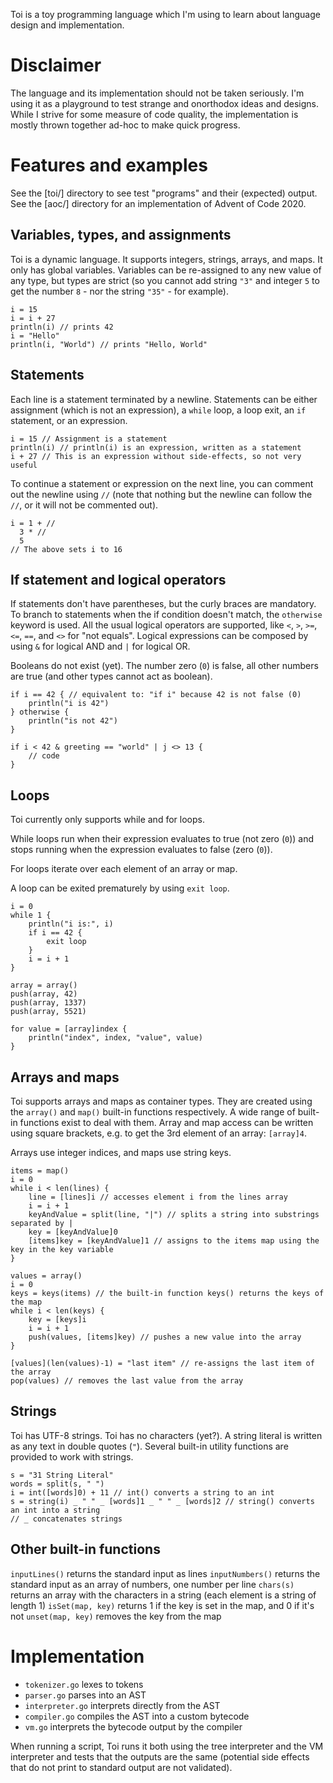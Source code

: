 Toi is a toy programming language which I'm using to learn about language
design and implementation.


# Disclaimer
The language and its implementation should not be taken seriously. I'm using it
as a playground to test strange and onorthodox ideas and designs. While I strive
for some measure of code quality, the implementation is mostly thrown together
ad-hoc to make quick progress.


# Features and examples
See the [toi/] directory to see test "programs" and their (expected) output.
See the [aoc/] directory for an implementation of Advent of Code 2020.


## Variables, types, and assignments
Toi is a dynamic language. It supports integers, strings, arrays, and maps. It
only has global variables. Variables can be re-assigned to any new value of any
type, but types are strict (so you cannot add string `"3"` and integer `5` to
get the number `8` - nor the string `"35"` - for example).

```
i = 15
i = i + 27
println(i) // prints 42
i = "Hello"
println(i, "World") // prints "Hello, World"
```


## Statements
Each line is a statement terminated by a newline. Statements can be either
assignment (which is not an expression), a `while` loop, a loop exit, an `if`
statement, or an expression.

```
i = 15 // Assignment is a statement
println(i) // println(i) is an expression, written as a statement
i + 27 // This is an expression without side-effects, so not very useful
```

To continue a statement or expression on the next line, you can comment out the
newline using `//` (note that nothing but the newline can follow the `//`, or it
will not be commented out).

```
i = 1 + //
  3 * //
  5
// The above sets i to 16
```


## If statement and logical operators
If statements don't have parentheses, but the curly braces are mandatory. To
branch to statements when the if condition doesn't match, the `otherwise`
keyword is used.
All the usual logical operators are supported, like `<`, `>`, `>=`, `<=`, `==`,
and `<>` for "not equals".
Logical expressions can be composed by using `&` for logical AND and `|` for
logical OR.

Booleans do not exist (yet). The number zero (`0`) is false, all other numbers
are true (and other types cannot act as boolean).

```
if i == 42 { // equivalent to: "if i" because 42 is not false (0)
    println("i is 42")
} otherwise {
    println("is not 42")
}

if i < 42 & greeting == "world" | j <> 13 {
    // code
}
```


## Loops
Toi currently only supports while and for loops.

While loops run when their expression evaluates to true (not zero (`0`)) and
stops running when the expression evaluates to false (zero (`0`)).

For loops iterate over each element of an array or map.

A loop can be exited prematurely by using `exit loop`.

```
i = 0
while 1 {
    println("i is:", i)
    if i == 42 {
        exit loop
    }
    i = i + 1
}
```

```
array = array()
push(array, 42)
push(array, 1337)
push(array, 5521)

for value = [array]index {
    println("index", index, "value", value)
}
```


## Arrays and maps
Toi supports arrays and maps as container types. They are created using the
`array()` and `map()` built-in functions respectively. A wide range of built-in
functions exist to deal with them. Array and map access can be written using
square brackets, e.g. to get the 3rd element of an array: `[array]4`.

Arrays use integer indices, and maps use string keys.

```
items = map()
i = 0
while i < len(lines) {
    line = [lines]i // accesses element i from the lines array
    i = i + 1
    keyAndValue = split(line, "|") // splits a string into substrings separated by |
    key = [keyAndValue]0
    [items]key = [keyAndValue]1 // assigns to the items map using the key in the key variable
}

values = array()
i = 0
keys = keys(items) // the built-in function keys() returns the keys of the map
while i < len(keys) {
    key = [keys]i
    i = i + 1
    push(values, [items]key) // pushes a new value into the array
}

[values](len(values)-1) = "last item" // re-assigns the last item of the array
pop(values) // removes the last value from the array
```


## Strings
Toi has UTF-8 strings. Toi has no characters (yet?). A string literal is written
as any text in double quotes (`"`). Several built-in utility functions are
provided to work with strings.

```
s = "31 String Literal"
words = split(s, " ")
i = int([words]0) + 11 // int() converts a string to an int
s = string(i) _ " " _ [words]1 _ " " _ [words]2 // string() converts an int into a string
// _ concatenates strings
```


## Other built-in functions
`inputLines()` returns the standard input as lines
`inputNumbers()` returns the standard input as an array of numbers, one number per line
`chars(s)` returns an array with the characters in a string (each element is a string of length 1)
`isSet(map, key)` returns 1 if the key is set in the map, and 0 if it's not
`unset(map, key)` removes the key from the map


# Implementation
* `tokenizer.go` lexes to tokens
* `parser.go` parses into an AST
* `interpreter.go` interprets directly from the AST
* `compiler.go` compiles the AST into a custom bytecode
* `vm.go` interprets the bytecode output by the compiler

When running a script, Toi runs it both using the tree interpreter and the VM
interpreter and tests that the outputs are the same (potential side effects that
do not print to standard output are not validated).
